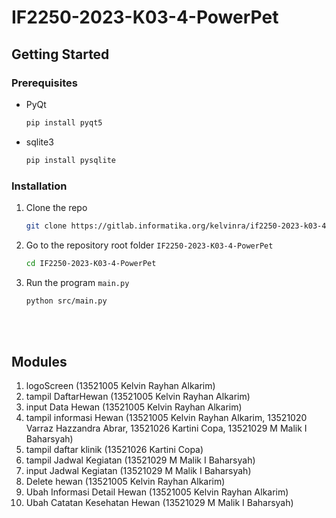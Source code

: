 # IF2250-2023-K03-4-PowerPet



<!-- GETTING STARTED -->
## Getting Started

### Prerequisites

* PyQt
  ```sh
  pip install pyqt5
  ```
* sqlite3
  ```sh
  pip install pysqlite
  ```

### Installation
1. Clone the repo
   ```sh
   git clone https://gitlab.informatika.org/kelvinra/if2250-2023-k03-4-powerpet.git
   ```
2. Go to the repository root folder `IF2250-2023-K03-4-PowerPet`
   ```sh
   cd IF2250-2023-K03-4-PowerPet
   ```
3. Run the program `main.py`
   ```sh
   python src/main.py
   ```
<br/>
<br/>

## Modules
1. logoScreen (13521005 Kelvin Rayhan Alkarim)
2. tampil DaftarHewan (13521005 Kelvin Rayhan Alkarim)
3. input Data Hewan (13521005 Kelvin Rayhan Alkarim)
4. tampil informasi Hewan (13521005 Kelvin Rayhan Alkarim, 13521020 Varraz Hazzandra   Abrar, 13521026 Kartini Copa, 13521029 M Malik I Baharsyah)
5. tampil daftar klinik (13521026 Kartini Copa)
6. tampil Jadwal Kegiatan (13521029 M Malik I Baharsyah)
7. input Jadwal Kegiatan (13521029 M Malik I Baharsyah)
8. Delete hewan (13521005 Kelvin Rayhan Alkarim)
9. Ubah Informasi Detail Hewan (13521005 Kelvin Rayhan Alkarim)
10. Ubah Catatan Kesehatan Hewan (13521029 M Malik I Baharsyah) 

